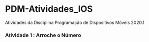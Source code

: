 # PDM-Atividades_IOS
Atividades da Disciplina Programação de Dispositivos Móveis 2020.1 

### Atividade 1 : Arroche o Número
